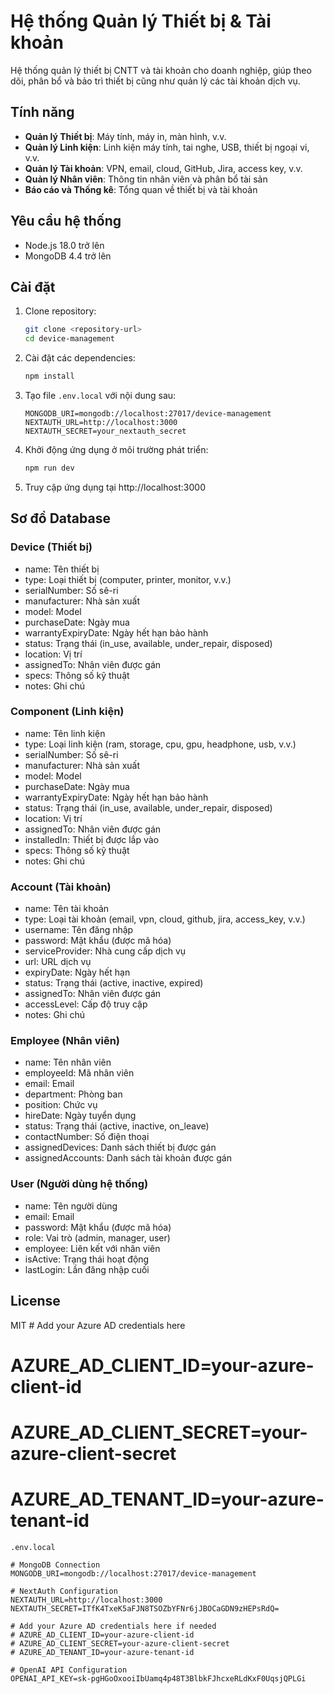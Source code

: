 # Hệ thống Quản lý Thiết bị & Tài khoản

Hệ thống quản lý thiết bị CNTT và tài khoản cho doanh nghiệp, giúp theo dõi, phân bổ và bảo trì thiết bị cũng như quản lý các tài khoản dịch vụ.

## Tính năng

- **Quản lý Thiết bị**: Máy tính, máy in, màn hình, v.v.
- **Quản lý Linh kiện**: Linh kiện máy tính, tai nghe, USB, thiết bị ngoại vi, v.v.
- **Quản lý Tài khoản**: VPN, email, cloud, GitHub, Jira, access key, v.v.
- **Quản lý Nhân viên**: Thông tin nhân viên và phân bổ tài sản
- **Báo cáo và Thống kê**: Tổng quan về thiết bị và tài khoản

## Yêu cầu hệ thống

- Node.js 18.0 trở lên
- MongoDB 4.4 trở lên

## Cài đặt

1. Clone repository:
   ```bash
   git clone <repository-url>
   cd device-management
   ```

2. Cài đặt các dependencies:
   ```bash
   npm install
   ```

3. Tạo file `.env.local` với nội dung sau:
   ```
   MONGODB_URI=mongodb://localhost:27017/device-management
   NEXTAUTH_URL=http://localhost:3000
   NEXTAUTH_SECRET=your_nextauth_secret
   ```

4. Khởi động ứng dụng ở môi trường phát triển:
   ```bash
   npm run dev
   ```

5. Truy cập ứng dụng tại http://localhost:3000

## Sơ đồ Database

### Device (Thiết bị)
- name: Tên thiết bị
- type: Loại thiết bị (computer, printer, monitor, v.v.)
- serialNumber: Số sê-ri
- manufacturer: Nhà sản xuất
- model: Model
- purchaseDate: Ngày mua
- warrantyExpiryDate: Ngày hết hạn bảo hành
- status: Trạng thái (in_use, available, under_repair, disposed)
- location: Vị trí
- assignedTo: Nhân viên được gán
- specs: Thông số kỹ thuật
- notes: Ghi chú

### Component (Linh kiện)
- name: Tên linh kiện
- type: Loại linh kiện (ram, storage, cpu, gpu, headphone, usb, v.v.)
- serialNumber: Số sê-ri
- manufacturer: Nhà sản xuất
- model: Model
- purchaseDate: Ngày mua
- warrantyExpiryDate: Ngày hết hạn bảo hành
- status: Trạng thái (in_use, available, under_repair, disposed)
- location: Vị trí
- assignedTo: Nhân viên được gán
- installedIn: Thiết bị được lắp vào
- specs: Thông số kỹ thuật
- notes: Ghi chú

### Account (Tài khoản)
- name: Tên tài khoản
- type: Loại tài khoản (email, vpn, cloud, github, jira, access_key, v.v.)
- username: Tên đăng nhập
- password: Mật khẩu (được mã hóa)
- serviceProvider: Nhà cung cấp dịch vụ
- url: URL dịch vụ
- expiryDate: Ngày hết hạn
- status: Trạng thái (active, inactive, expired)
- assignedTo: Nhân viên được gán
- accessLevel: Cấp độ truy cập
- notes: Ghi chú

### Employee (Nhân viên)
- name: Tên nhân viên
- employeeId: Mã nhân viên
- email: Email
- department: Phòng ban
- position: Chức vụ
- hireDate: Ngày tuyển dụng
- status: Trạng thái (active, inactive, on_leave)
- contactNumber: Số điện thoại
- assignedDevices: Danh sách thiết bị được gán
- assignedAccounts: Danh sách tài khoản được gán

### User (Người dùng hệ thống)
- name: Tên người dùng
- email: Email
- password: Mật khẩu (được mã hóa)
- role: Vai trò (admin, manager, user)
- employee: Liên kết với nhân viên
- isActive: Trạng thái hoạt động
- lastLogin: Lần đăng nhập cuối

## License

MIT # Add your Azure AD credentials here
# AZURE_AD_CLIENT_ID=your-azure-client-id
# AZURE_AD_CLIENT_SECRET=your-azure-client-secret
# AZURE_AD_TENANT_ID=your-azure-tenant-id


```
.env.local
```

```
# MongoDB Connection
MONGODB_URI=mongodb://localhost:27017/device-management

# NextAuth Configuration
NEXTAUTH_URL=http://localhost:3000
NEXTAUTH_SECRET=ITfK4TxeK5aFJN8TSOZbYFNr6jJBOCaGDN9zHEPsRdQ=

# Add your Azure AD credentials here if needed
# AZURE_AD_CLIENT_ID=your-azure-client-id
# AZURE_AD_CLIENT_SECRET=your-azure-client-secret
# AZURE_AD_TENANT_ID=your-azure-tenant-id

# OpenAI API Configuration
OPENAI_API_KEY=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
```
